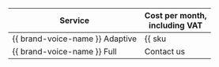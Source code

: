 | Service | Cost per month, <br/>including VAT |
| ----- | ----- |
| {{ brand-voice-name }} Adaptive | {{ sku|KZT|ai.speech.tts_hosting.adaptive_brand_voice|int|string }} |
| {{ brand-voice-name }} Full | Contact us |
